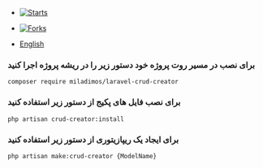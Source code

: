 - [![Starts](https://img.shields.io/github/stars/miladimos/laravel-crud-creator?style=flat&logo=github)](https://github.com/miladimos/laravel-crud-creator/forks)
- [![Forks](https://img.shields.io/github/forks/miladimos/laravel-crud-creator?style=flat&logo=github)](https://github.com/miladimos/laravel-crud-creator/stargazers)


- [English](README-en.md)

### برای نصب در مسیر روت پروژه خود دستور زیر را در ریشه پروژه اجرا کنید 

``composer require miladimos/laravel-crud-creator``

### برای نصب فایل های پکیج از دستور زیر استفاده کنید 

``php artisan crud-creator:install``


### برای ایجاد یک ریپازیتوری از دستور زیر استفاده کنید 

``php artisan make:crud-creator {ModelName}``
